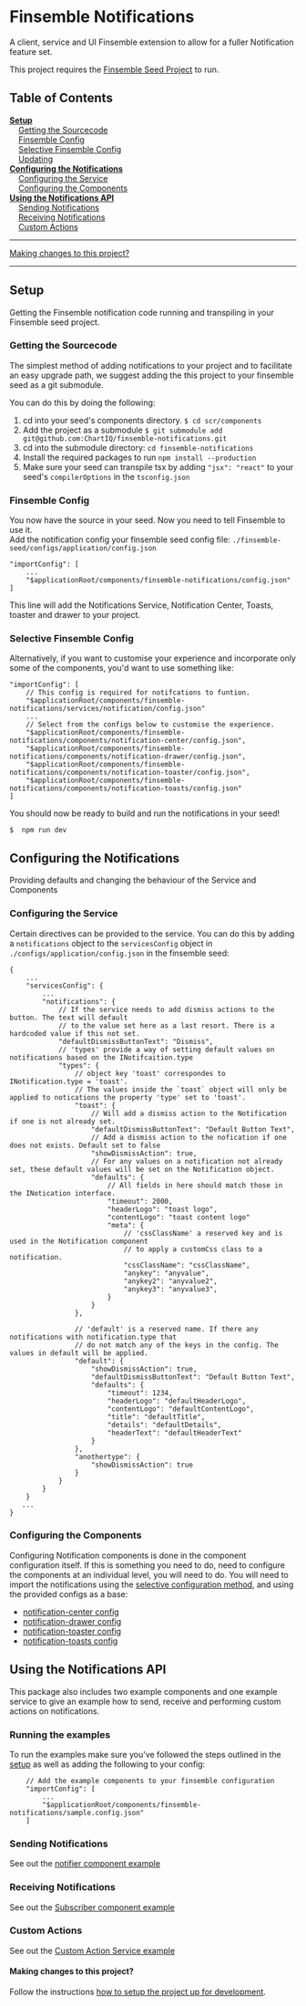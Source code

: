 # Finsemble Notifications
A client, service and UI Finsemble extension to allow for a fuller Notification feature set. 

This project requires the [Finsemble Seed Project](https://github.com/ChartIQ/finsemble-seed) to run.

## Table of Contents

**[Setup](#setup)**  
&nbsp;&nbsp;&nbsp;&nbsp;[Getting the Sourcecode](#getting-the-sourcecode)  
&nbsp;&nbsp;&nbsp;&nbsp;[Finsemble Config](#finsemble-config)  
&nbsp;&nbsp;&nbsp;&nbsp;[Selective Finsemble Config](#selective-finsemble-config)  
&nbsp;&nbsp;&nbsp;&nbsp;[Updating](#updating)  
**[Configuring the Notifications](#configuring-the-notifications)**  
&nbsp;&nbsp;&nbsp;&nbsp;[Configuring the Service](#configuring-the-service)  
&nbsp;&nbsp;&nbsp;&nbsp;[Configuring the Components](#configuring-the-components)   
**[Using the Notifications API](#using-the-notifications-api)**  
&nbsp;&nbsp;&nbsp;&nbsp;[Sending Notifications](#sending-notifications)  
&nbsp;&nbsp;&nbsp;&nbsp;[Receiving Notifications](#receiving-notifications)  
&nbsp;&nbsp;&nbsp;&nbsp;[Custom Actions](#custom-actions)  


---   
[Making changes to this project?](#making-changes-to-this-project)

---

## Setup

Getting the Finsemble notification code running and transpiling in your Finsemble seed project.  

### Getting the Sourcecode
The simplest method of adding notifications to your project and to facilitate an easy upgrade path,
we suggest adding the this project to your finsemble seed as a git submodule.

You can do this by doing the following:
1. cd into your seed's components directory. `$ cd scr/components`
1. Add the project as a submodule `$ git submodule add git@github.com:ChartIQ/finsemble-notifications.git`
2. cd into the submodule directory: `cd finsemble-notifications`
3. Install the required packages to run `npm install --production`
5. Make sure your seed can transpile tsx by adding `"jsx": "react"` to your seed's `compilerOptions` in the `tsconfig.json`

### Finsemble Config
You now have the source in your seed. Now you need to tell Finsemble to use it.  
Add the notification config your finsemble seed config file: `./finsemble-seed/configs/application/config.json`
``` 
"importConfig": [
    ...
    "$applicationRoot/components/finsemble-notifications/config.json"
]
```

This line will add the Notifications Service, Notification Center, Toasts, toaster and drawer to your project. 

### Selective Finsemble Config
Alternatively, if you want to customise your experience and incorporate only some of the components, you'd want to use something like:

```
"importConfig": [
    // This config is required for notifcations to funtion.
    "$applicationRoot/components/finsemble-notifications/services/notification/config.json"
    ...
    // Select from the configs below to customise the experience.
    "$applicationRoot/components/finsemble-notifications/components/notification-center/config.json",
    "$applicationRoot/components/finsemble-notifications/components/notification-drawer/config.json",
    "$applicationRoot/components/finsemble-notifications/components/notification-toaster/config.json",
    "$applicationRoot/components/finsemble-notifications/components/notification-toasts/config.json"
]
```

You should now be ready to build and run the notifications in your seed!

    $  npm run dev

## Configuring the Notifications

Providing defaults and changing the behaviour of the Service and Components

### Configuring the Service
Certain directives can be provided to the service. 
You can do this by adding a `notifications` object to the `servicesConfig` object in `./configs/application/config.json` in the finsemble seed:

```
{
    ...
    "servicesConfig": {
        ...
        "notifications": {
            // If the service needs to add dismiss actions to the button. The text will default 
            // to the value set here as a last resort. There is a hardcoded value if this not set.
            "defaultDismissButtonText": "Dismiss",
            // 'types' provide a way of setting default values on notifications based on the INotifcaition.type 
            "types": {
                // object key 'toast' correspondes to INotification.type = 'toast'. 
                // The values inside the `toast` object will only be applied to notications the property 'type' set to 'toast'. 
                "toast": {
                    // Will add a dismiss action to the Notification if one is not already set.
                    "defaultDismissButtonText": "Default Button Text",
                    // Add a dismiss action to the nofication if one does not exists. Default set to false
                    "showDismissAction": true,
                    // For any values on a notification not already set, these default values will be set on the Notification object.
                    "defaults": {
                        // All fields in here should match those in the INotication interface. 
                        "timeout": 2000,
                        "headerLogo": "toast logo",
                        "contentLogo": "toast content logo"
                        "meta": {
                            // 'cssClassName' a reserved key and is used in the Notification component 
                            // to apply a customCss class to a notification.
                            "cssClassName": "cssClassName",
                            "anykey": "anyvalue",
                            "anykey2": "anyvalue2",
                            "anykey3": "anyvalue3",
                        }
                    }
                },

                // 'default' is a reserved name. If there any notifications with notification.type that
                // do not match any of the keys in the config. The values in default will be applied. 
                "default": {
                    "showDismissAction": true,
                    "defaultDismissButtonText": "Default Button Text",
                    "defaults": {
                        "timeout": 1234,
                        "headerLogo": "defaultHeaderLogo",
                        "contentLogo": "defaultContentLogo",
                        "title": "defaultTitle",
                        "details": "defaultDetails",
                        "headerText": "defaultHeaderText"
                    }
                },
                "anothertype": {
                    "showDismissAction": true
                }
            }
        }
    }
   ...
}
```

### Configuring the Components

Configuring Notification components is done in the component configuration itself. If this is something you need to do, 
need to configure the components at an individual level, you will need to do. You will need to import the
notifications using the [selective configuration method](#selective-finsemble-config), and using the provided configs as a base:  
* [notification-center config](components/notification-center/config.json)  
* [notification-drawer config](components/notification-drawer/config.json)  
* [notification-toaster config](components/notification-toaster/config.json)  
* [notification-toasts config](components/notification-toasts/config.json)  



## Using the Notifications API

This package also includes two example components and one example service to give an example how to send, receive and 
performing custom actions on notifications.

### Running the examples

To run the examples make sure you've followed the steps outlined in the [setup](#setup) as well as adding the following to your config:
```
    // Add the example components to your finsemble configuration 
    "importConfig": [
        ...
        "$applicationRoot/components/finsemble-notifications/sample.config.json"
    ]
```

### Sending Notifications
See out the [notifier component example](components/notify)

### Receiving Notifications
See out the [Subscriber component example](components/subscriber)

### Custom Actions
See out the [Custom Action Service example](services/exampleCustomAction)

#### Making changes to this project?  
Follow the instructions [how to setup the project up for development](./docs/developing.md). 
